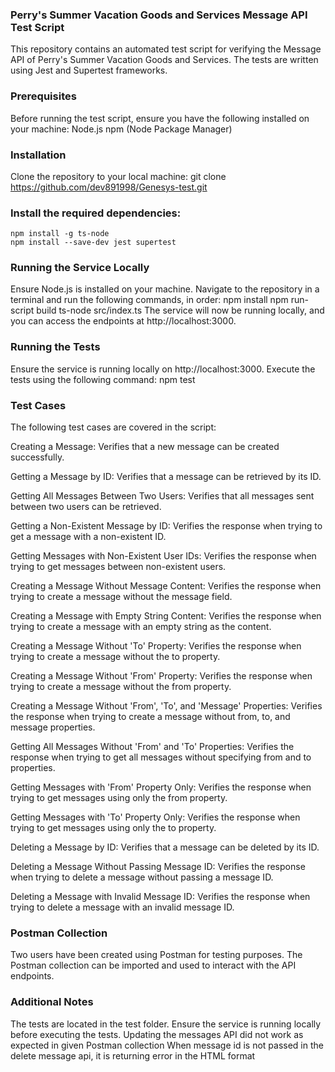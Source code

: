 ### Perry's Summer Vacation Goods and Services Message API Test Script
This repository contains an automated test script for verifying the Message API of Perry's Summer Vacation Goods and Services. The tests are written using Jest and Supertest frameworks.

### Prerequisites
Before running the test script, ensure you have the following installed on your machine:
	Node.js
	npm (Node Package Manager)

### Installation
Clone the repository to your local machine:
	git clone https://github.com/dev891998/Genesys-test.git

### Install the required dependencies:
	npm install -g ts-node 
	npm install --save-dev jest supertest

### Running the Service Locally
Ensure Node.js is installed on your machine. Navigate to the repository in a terminal and run the following commands, in order:
	npm install 
	npm run-script build 
	ts-node src/index.ts
The service will now be running locally, and you can access the endpoints at http://localhost:3000.

### Running the Tests
Ensure the service is running locally on http://localhost:3000. Execute the tests using the following command:
	npm test

### Test Cases
The following test cases are covered in the script:

Creating a Message: Verifies that a new message can be created successfully.

Getting a Message by ID: Verifies that a message can be retrieved by its ID.

Getting All Messages Between Two Users: Verifies that all messages sent between two users can be retrieved.

Getting a Non-Existent Message by ID: Verifies the response when trying to get a message with a non-existent ID.

Getting Messages with Non-Existent User IDs: Verifies the response when trying to get messages between non-existent users.

Creating a Message Without Message Content: Verifies the response when trying to create a message without the message field.

Creating a Message with Empty String Content: Verifies the response when trying to create a message with an empty string as the content.

Creating a Message Without 'To' Property: Verifies the response when trying to create a message without the to property.

Creating a Message Without 'From' Property: Verifies the response when trying to create a message without the from property.

Creating a Message Without 'From', 'To', and 'Message' Properties: Verifies the response when trying to create a message without from, to, and message properties.

Getting All Messages Without 'From' and 'To' Properties: Verifies the response when trying to get all messages without specifying from and to properties.

Getting Messages with 'From' Property Only: Verifies the response when trying to get messages using only the from property.

Getting Messages with 'To' Property Only: Verifies the response when trying to get messages using only the to property.

Deleting a Message by ID: Verifies that a message can be deleted by its ID.

Deleting a Message Without Passing Message ID: Verifies the response when trying to delete a message without passing a message ID.

Deleting a Message with Invalid Message ID: Verifies the response when trying to delete a message with an invalid message ID.

### Postman Collection
Two users have been created using Postman for testing purposes. The Postman collection can be imported and used to interact with the API endpoints.

### Additional Notes
The tests are located in the test folder. Ensure the service is running locally before executing the tests.
Updating the messages API did not work as expected in given Postman collection
When message id is not passed in the delete message api, it is returning error in the HTML format
